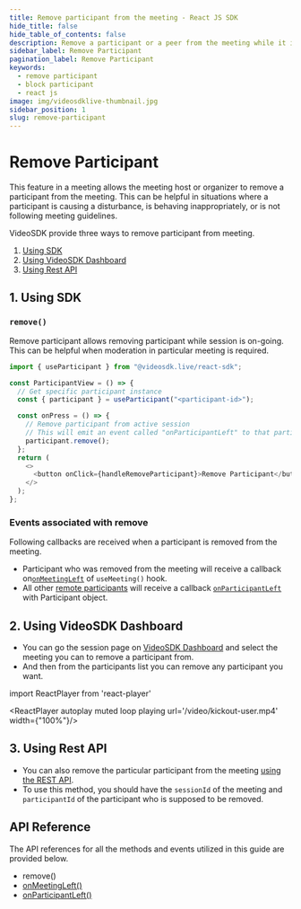 ```yaml
---
title: Remove participant from the meeting - React JS SDK
hide_title: false
hide_table_of_contents: false
description: Remove a participant or a peer from the meeting while it is still in progress. It helps in meeting moderation.
sidebar_label: Remove Participant
pagination_label: Remove Participant
keywords:
  - remove participant
  - block participant
  - react js
image: img/videosdklive-thumbnail.jpg
sidebar_position: 1
slug: remove-participant
---
```


# Remove Participant

This feature in a meeting allows the meeting host or organizer to remove a participant from the meeting. This can be helpful in situations where a participant is causing a disturbance, is behaving inappropriately, or is not following meeting guidelines.

VideoSDK provide three ways to remove participant from meeting.

1. [Using SDK](#1-using-sdk)
2. [Using VideoSDK Dashboard](#2-using-videosdk-dashboard)
3. [Using Rest API](#3-using-rest-api)

## 1. Using SDK

### `remove()`

Remove participant allows removing participant while session is on-going. This can be helpful when moderation in particular meeting is required.

```js
import { useParticipant } from "@videosdk.live/react-sdk";

const ParticipantView = () => {
  // Get specific participant instance
  const { participant } = useParticipant("<participant-id>");

  const onPress = () => {
    // Remove participant from active session
    // This will emit an event called "onParticipantLeft" to that particular participant
    participant.remove();
  };
  return (
    <>
      <button onClick={handleRemoveParticipant}>Remove Participant</button>
    </>
  );
};
```

### Events associated with remove

Following callbacks are received when a participant is removed from the meeting.

- Participant who was removed from the meeting will receive a callback on[`onMeetingLeft`](/react/api/sdk-reference/use-meeting/events#onmeetingleft) of `useMeeting()` hook.
- All other [remote participants](../concept-and-architecture#2-participant) will receive a callback [`onParticipantLeft`](/react/api/sdk-reference/use-meeting/events#onparticipantleft) with Participant object.

## 2. Using VideoSDK Dashboard

- You can go the session page on [VideoSDK Dashboard](https://app.videosdk.live/meetings/sessions) and select the meeting you can to remove a participant from.
- And then from the participants list you can remove any participant you want.

import ReactPlayer from 'react-player'

<div style={{textAlign: 'center'}}>

<ReactPlayer autoplay muted loop playing url='/video/kickout-user.mp4' width={"100%"}/>

</div>

## 3. Using Rest API

- You can also remove the particular participant from the meeting [using the REST API](/api-reference/realtime-communication/remove-participant).
- To use this method, you should have the `sessionId` of the meeting and `participantId` of the participant who is supposed to be removed.

## API Reference

The API references for all the methods and events utilized in this guide are provided below.

- remove()
- [onMeetingLeft()](/react/api/sdk-reference/use-meeting/events#onmeetingleft)
- [onParticipantLeft()](/react/api/sdk-reference/use-meeting/events#onparticipantleft)
